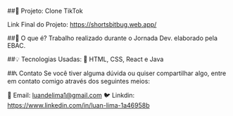 ##🚀 Projeto: Clone TikTok

Link Final do Projeto: https://shortsbitbug.web.app/

##📜 O que é?
Trabalho realizado durante o Jornada Dev. elaborado pela EBAC.

##💡 Tecnologias Usadas:
💪 HTML, CSS, React e Java

##📞 Contato
Se você tiver alguma dúvida ou quiser compartilhar algo, entre em contato comigo através dos seguintes meios:

📧 Email: luandelima1@gmail.com
🐦 Linkdin: https://www.linkedin.com/in/luan-lima-1a46958b
